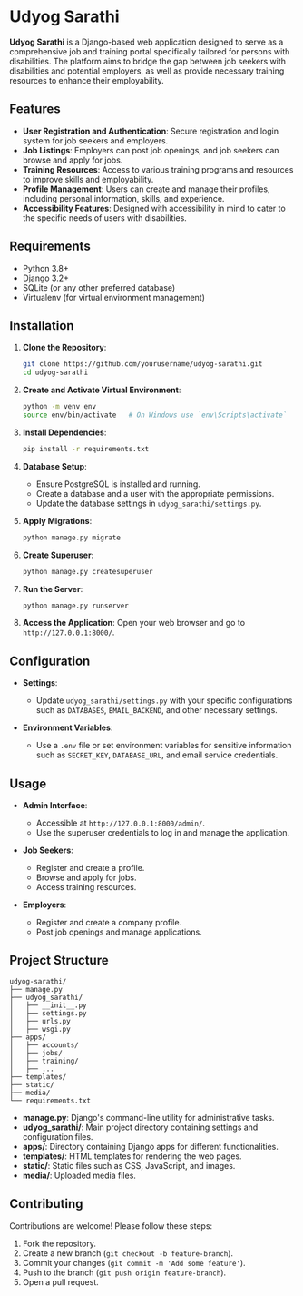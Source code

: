 # Udyog Sarathi

**Udyog Sarathi** is a Django-based web application designed to serve as a comprehensive job and training portal specifically tailored for persons with disabilities. The platform aims to bridge the gap between job seekers with disabilities and potential employers, as well as provide necessary training resources to enhance their employability.



## Features

- **User Registration and Authentication**: Secure registration and login system for job seekers and employers.
- **Job Listings**: Employers can post job openings, and job seekers can browse and apply for jobs.
- **Training Resources**: Access to various training programs and resources to improve skills and employability.
- **Profile Management**: Users can create and manage their profiles, including personal information, skills, and experience.
- **Accessibility Features**: Designed with accessibility in mind to cater to the specific needs of users with disabilities.


## Requirements

- Python 3.8+
- Django 3.2+
- SQLite (or any other preferred database)
- Virtualenv (for virtual environment management)

## Installation

1. **Clone the Repository**:
   ```bash
   git clone https://github.com/yourusername/udyog-sarathi.git
   cd udyog-sarathi
   ```

2. **Create and Activate Virtual Environment**:
   ```bash
   python -m venv env
   source env/bin/activate   # On Windows use `env\Scripts\activate`
   ```

3. **Install Dependencies**:
   ```bash
   pip install -r requirements.txt
   ```

4. **Database Setup**:
   - Ensure PostgreSQL is installed and running.
   - Create a database and a user with the appropriate permissions.
   - Update the database settings in `udyog_sarathi/settings.py`.

5. **Apply Migrations**:
   ```bash
   python manage.py migrate
   ```

6. **Create Superuser**:
   ```bash
   python manage.py createsuperuser
   ```

7. **Run the Server**:
   ```bash
   python manage.py runserver
   ```

8. **Access the Application**:
   Open your web browser and go to `http://127.0.0.1:8000/`.

## Configuration

- **Settings**:
  - Update `udyog_sarathi/settings.py` with your specific configurations such as `DATABASES`, `EMAIL_BACKEND`, and other necessary settings.
  
- **Environment Variables**:
  - Use a `.env` file or set environment variables for sensitive information such as `SECRET_KEY`, `DATABASE_URL`, and email service credentials.

## Usage

- **Admin Interface**:
  - Accessible at `http://127.0.0.1:8000/admin/`.
  - Use the superuser credentials to log in and manage the application.

- **Job Seekers**:
  - Register and create a profile.
  - Browse and apply for jobs.
  - Access training resources.

- **Employers**:
  - Register and create a company profile.
  - Post job openings and manage applications.

## Project Structure

```
udyog-sarathi/
├── manage.py
├── udyog_sarathi/
│   ├── __init__.py
│   ├── settings.py
│   ├── urls.py
│   ├── wsgi.py
├── apps/
│   ├── accounts/
│   ├── jobs/
│   ├── training/
│   ├── ...
├── templates/
├── static/
├── media/
└── requirements.txt
```

- **manage.py**: Django's command-line utility for administrative tasks.
- **udyog_sarathi/**: Main project directory containing settings and configuration files.
- **apps/**: Directory containing Django apps for different functionalities.
- **templates/**: HTML templates for rendering the web pages.
- **static/**: Static files such as CSS, JavaScript, and images.
- **media/**: Uploaded media files.

## Contributing

Contributions are welcome! Please follow these steps:

1. Fork the repository.
2. Create a new branch (`git checkout -b feature-branch`).
3. Commit your changes (`git commit -m 'Add some feature'`).
4. Push to the branch (`git push origin feature-branch`).
5. Open a pull request.

